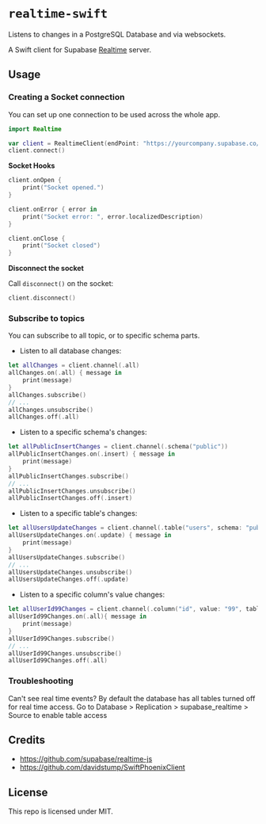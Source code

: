 # `realtime-swift`

Listens to changes in a PostgreSQL Database and via websockets.

A Swift client for Supabase [Realtime](https://github.com/supabase/realtime-swift) server.

## Usage

### Creating a Socket connection

You can set up one connection to be used across the whole app.

```swift
import Realtime

var client = RealtimeClient(endPoint: "https://yourcompany.supabase.co/realtime/v1", params: ["apikey": "public-anon-key"])
client.connect()
```

**Socket Hooks**

```swift
client.onOpen {
    print("Socket opened.")
}

client.onError { error in
    print("Socket error: ", error.localizedDescription)
}

client.onClose {
    print("Socket closed")
}
```

**Disconnect the socket**

Call `disconnect()` on the socket:

```swift
client.disconnect()
```

### Subscribe to topics

You can subscribe to all topic, or to specific schema parts.

* Listen to all database changes:

```swift
let allChanges = client.channel(.all)
allChanges.on(.all) { message in
    print(message)
}
allChanges.subscribe()
// ...
allChanges.unsubscribe()
allChanges.off(.all)
```

* Listen to a specific schema's changes:

```swift
let allPublicInsertChanges = client.channel(.schema("public"))
allPublicInsertChanges.on(.insert) { message in
    print(message)
}
allPublicInsertChanges.subscribe()
// ...
allPublicInsertChanges.unsubscribe()
allPublicInsertChanges.off(.insert)
```

* Listen to a specific table's changes:

```swift
let allUsersUpdateChanges = client.channel(.table("users", schema: "public"))
allUsersUpdateChanges.on(.update) { message in
    print(message)
}
allUsersUpdateChanges.subscribe()
// ...
allUsersUpdateChanges.unsubscribe()
allUsersUpdateChanges.off(.update)
```

* Listen to a specific column's value changes:

```swift
let allUserId99Changes = client.channel(.column("id", value: "99", table: "users", schema: "public"))
allUserId99Changes.on(.all){ message in
    print(message)
}
allUserId99Changes.subscribe()
// ...
allUserId99Changes.unsubscribe()
allUserId99Changes.off(.all)
```
### Troubleshooting
Can't see real time events? 
By default the database has all tables turned off for real time access.
Go to Database > Replication > supabase_realtime > Source
to enable table access



## Credits

- https://github.com/supabase/realtime-js
- https://github.com/davidstump/SwiftPhoenixClient

## License

This repo is licensed under MIT.
